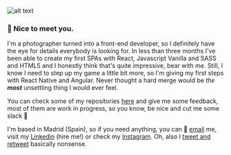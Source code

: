 ![alt text](
https://media.giphy.com/media/jpuTkxnmAJ7lBzAaLb/giphy.gif "Hey, it's Miriam")

### 👋  Nice to meet you.

I'm a photographer turned into a front-end developer, so I definitely have the eye for details everybody is looking for. In less than three months I've been able to create my first SPAs with React, Javascript Vanilla and SASS and HTML5 and I honestly think that's quite impressive, bear with me. Still, I know I need to step up my game a little bit more, so I'm giving my first steps with React Native and Angular. Never thought a hard merge would be *the **most*** unsettling thing I would ever feel.


You can check some of my repositories [here](https://github.com/miriamschaefer?tab=repositories) and give me some feedback, most of them are work in progress, so you know, be nice and cut me some slack 👀

I'm based in Madrid (Spain), so if you need anything, you can 💌 [email](mailto:msuarezmelian@gmail.com) me, visit my [Linkedin](https://www.linkedin.com/in/msuarezmelian/) (hire me!) or check my [Instagram](http://www.instagram.com/miriamschaefer). Oh, also I [tweet and retweet](https://www.twitter.com/in/miriam_schaefer/) basically nonsense.

